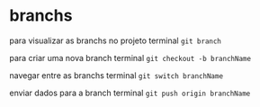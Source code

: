 # branchs

para visualizar as branchs no projeto
terminal `git branch`

para criar uma nova branch
terminal `git checkout -b branchName`

navegar entre as branchs
terminal `git switch branchName`

enviar dados para a branch
terminal `git push origin branchName`